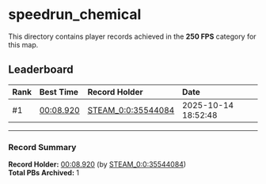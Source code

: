 # speedrun_chemical

This directory contains player records achieved in the **250 FPS** category for this map.

## Leaderboard

| Rank | Best Time | Record Holder | Date                |
| :--- | :-------- | :------------ | :------------------ |
| #1   | [00:08.920](./00008920_STEAM_0_0_35544084_20251014-185248.zip) | [STEAM_0:0:35544084](https://speedrun16.com/profile/STEAM_0:0:35544084)   | 2025-10-14 18:52:48 |

---

### Record Summary
**Record Holder:** [00:08.920](./00008920_STEAM_0_0_35544084_20251014-185248.zip) (by [STEAM_0:0:35544084](https://speedrun16.com/profile/STEAM_0:0:35544084))  
**Total PBs Archived:** 1